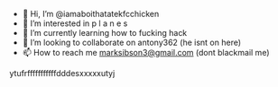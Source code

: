 - 👋 Hi, I’m @iamaboithatatekfcchicken
- 👀 I’m interested in p l a n e s
- 🌱 I’m currently learning how to fucking hack
- 💞️ I’m looking to collaborate on antony362 (he isnt on here)
- 📫 How to reach me marksibson3@gmail.com (dont blackmail me)

<!---
iamaboithatatekfcchicken/iamaboithatatekfcchicken is a ✨ special ✨ repository because its `README.md` (this file) appears on your GitHub profile.
You can click the Preview link to take a look at your changes.
--->
ytufrfffffffffffdddesxxxxxutyj
